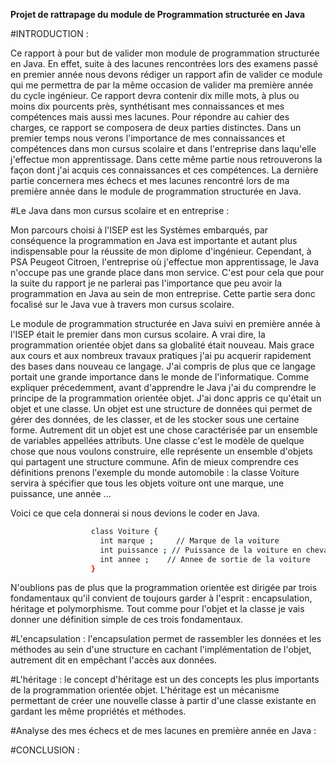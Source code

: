**Projet de rattrapage du module de Programmation structurée en Java**


#INTRODUCTION :

Ce rapport à pour but de valider mon module de programmation structurée en Java. En effet, suite à des lacunes rencontrées lors des examens passé en premier année nous devons rédiger un rapport afin de valider ce module qui me permettra de par la même occasion de valider ma première année du cycle ingénieur.
Ce rapport devra contenir dix mille mots, à plus ou moins dix pourcents près, synthétisant mes connaissances et mes compétences mais aussi mes lacunes. Pour répondre au cahier des charges, ce rapport se composera de deux parties distinctes. 
Dans un premier temps nous verons l'importance de mes connaissances et compétences dans mon cursus scolaire et dans 
l'entreprise dans laqu'elle j'effectue mon apprentissage. Dans cette même partie nous retrouverons la façon dont j'ai acquis ces connaissances et ces compétences. La dernière partie concernera mes échecs et mes lacunes rencontré lors de ma première année dans le module de programmation structurée en Java.



#Le Java dans mon cursus scolaire et en entreprise :

Mon parcours choisi à l'ISEP est les Systèmes embarqués, par conséquence la programmation en Java est importante et autant plus indispensable pour la réussite de mon diplome d'ingénieur. Cependant, à PSA Peugeot Citroen, l'entreprise où j'effectue mon apprentissage, le Java n'occupe pas une grande place dans mon service. C'est pour cela que pour la suite du rapport je ne parlerai pas l'importance que peu avoir la programmation en Java au sein de mon entreprise. Cette partie sera donc focalisé sur le Java vue à travers mon cursus scolaire. 

Le module de programmation structurée en Java suivi en première année à l'ISEP était le premier dans mon cursus scolaire. A vrai dire, la programmation orientée objet dans sa globalité était nouveau. Mais grace aux cours et aux nombreux travaux pratiques j'ai pu acquerir rapidement des bases dans nouveau ce langage. J'ai compris de plus que ce langage portait une grande importance dans le monde de l'informatique. 
Comme expliquer précedemment, avant d'apprendre le Java j'ai du comprendre le principe de la programmation orientée objet. J'ai donc appris ce qu'était un objet et une classe. Un objet est une structure de données qui permet de gérer des données, de les classer, et de les stocker sous une certaine forme. Autrement dit un objet est une chose caractérisée par un ensemble de variables appellées attributs. Une classe c'est le modèle de quelque chose que nous voulons construire, elle représente un ensemble d'objets qui partagent une structure commune. Afin de mieux comprendre ces définitions prenons l'exemple du monde automobile :
    la classe Voiture servira à spécifier que tous les objets voiture ont une marque, une puissance, une année ...
    
Voici ce que cela donnerai si nous devions le coder en Java.
```sh
                  class Voiture {
                    int marque ;     // Marque de la voiture 
                    int puissance ; // Puissance de la voiture en chevaux
                    int annee ;    // Annee de sortie de la voiture
                  }          
```
      
N'oublions pas de plus que la programmation orientée est dirigée par trois fondamentaux qu'il convient de toujours garder à l'esprit : encapsulation, héritage et polymorphisme. Tout comme pour l'objet et la classe je vais donner une définition simple de ces trois fondamentaux. 

#L'encapsulation : l'encapsulation permet de rassembler les données et les méthodes au sein d'une structure en cachant l'implémentation de l'objet, autrement dit en empêchant l'accès aux données. 

#L'héritage : le concept d'héritage est un des concepts les plus importants de la programmation orientée objet. L'héritage est un mécanisme permettant de créer une nouvelle classe à partir d'une classe existante en gardant les même propriétés et méthodes.






#Analyse des mes échecs et de mes lacunes en première année en Java :



#CONCLUSION :

